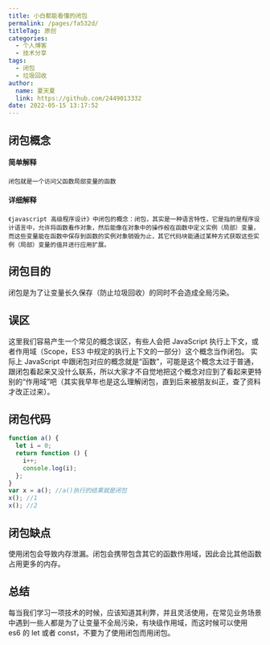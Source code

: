 ```yaml
---
title: 小白都能看懂的闭包
permalink: /pages/fa532d/
titleTag: 原创
categories: 
  - 个人博客
  - 技术分享
tags: 
  - 闭包
  - 垃圾回收
author: 
  name: 夏天夏
  link: https://github.com/2449013332
date: 2022-05-15 13:17:52
---
```


## 闭包概念

#### 简单解释

`闭包就是一个访问父函数局部变量的函数`

<!-- more -->

#### 详细解释

`《javascript 高级程序设计》中闭包的概念：闭包，其实是一种语言特性，它是指的是程序设计语言中，允许将函数看作对象，然后能像在对象中的操作般在函数中定义实例（局部）变量，而这些变量能在函数中保存到函数的实例对象销毁为止，其它代码块能通过某种方式获取这些实例（局部）变量的值并进行应用扩展。`

## 闭包目的

闭包是为了让变量长久保存（防止垃圾回收）的同时不会造成全局污染。

## 误区

这里我们容易产生一个常见的概念误区，有些人会把 JavaScript 执行上下文，或者作用域（Scope，ES3 中规定的执行上下文的一部分）这个概念当作闭包。
实际上 JavaScript 中跟闭包对应的概念就是“函数”，可能是这个概念太过于普通，跟闭包看起来又没什么联系，所以大家才不自觉地把这个概念对应到了看起来更特别的“作用域”吧（其实我早年也是这么理解闭包，直到后来被朋友纠正，查了资料才改正过来）。

## 闭包代码

```js
function a() {
  let i = 0;
  return function () {
    i++;
    console.log(i);
  };
}
var x = a(); //a()执行的结果就是闭包
x(); //1
x(); //2
```

## 闭包缺点

使用闭包会导致内存泄漏。闭包会携带包含其它的函数作用域，因此会比其他函数占用更多的内存。

## 总结

每当我们学习一项技术的时候，应该知道其利弊，并且灵活使用，在常见业务场景中遇到一些人都是为了让变量不全局污染，有块级作用域，而这时候可以使用 es6 的 let 或者 const，不要为了使用闭包而用闭包。
